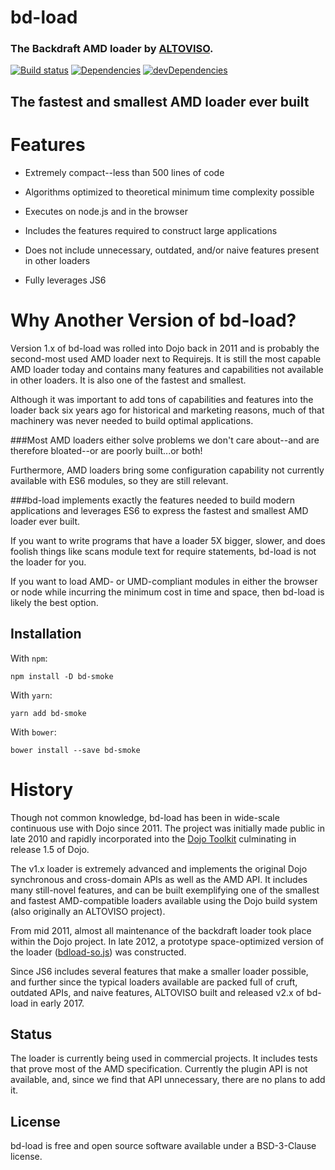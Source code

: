 # bd-load
### The Backdraft AMD loader by [ALTOVISO](http://www.altoviso.com/).

[![Build status][travis-image]][travis-url]
[![Dependencies][deps-image]][deps-url]
[![devDependencies][dev-deps-image]][dev-deps-url]

## The fastest and smallest AMD loader ever built

# Features

* Extremely compact--less than 500 lines of code

* Algorithms optimized to theoretical minimum time complexity possible

* Executes on node.js and in the browser

* Includes the features required to construct large applications

* Does not include unnecessary, outdated, and/or naive features present in other loaders

* Fully leverages JS6

# Why Another Version of bd-load?

Version 1.x of bd-load was rolled into Dojo back in 2011 and is probably the second-most used AMD loader next to Requirejs.
It is still the most capable AMD loader today and contains many features and capabilities not available in other loaders. It
is also one of the fastest and smallest.

Although it was important to add tons of capabilities and features into the loader back six years ago for historical and marketing reasons,
much of that machinery was never needed to build optimal applications.

###Most AMD loaders either solve problems we don't care about--and are therefore bloated--or are poorly built...or both!

Furthermore, AMD loaders bring some configuration capability not currently available with ES6 modules, so they are still relevant.

###bd-load implements exactly the features needed to build modern applications and leverages ES6 to express the fastest and smallest AMD loader ever built.

If you want to write programs that have a loader 5X bigger, slower, and does foolish things like scans module text
for require statements, bd-load is not the loader for you.

If you want to load AMD- or UMD-compliant modules in either the browser or node while incurring the minimum cost in time
and space, then bd-load is likely the best option.

## Installation

With `npm`:

```
npm install -D bd-smoke
```

With `yarn`:

```
yarn add bd-smoke
```

With `bower`:

```
bower install --save bd-smoke
```


# History

Though not common knowledge, bd-load has been in wide-scale continuous use with Dojo since 2011. The project was initially
made public in late 2010 and rapidly incorporated into the [Dojo Toolkit](https://dojotoolkit.org/) culminating in release 1.5 of 
Dojo.

The v1.x loader is extremely advanced and implements the original Dojo synchronous and cross-domain APIs
as well as the AMD API. It includes many still-novel features, and can be built exemplifying one of the smallest and fastest
AMD-compatible loaders available using the Dojo build system (also originally an ALTOVISO project).

From mid 2011, almost all maintenance of the backdraft loader took place within the Dojo project. In late 2012, a prototype
space-optimized version of the loader ([bdload-so.js](https://github.com/altoviso/bdLoad/blob/0f62f334a751e8d4b4620af0d08c9fb33a7a644a/lib/bdload-so.js)) 
was constructed.

Since JS6 includes several features that make a smaller loader possible, and further since the typical loaders available 
are packed full of cruft, outdated APIs, and naive features, ALTOVISO built and released v2.x of bd-load in early 2017.

## Status

The loader is currently being used in commercial projects. It includes tests that prove most of the AMD specification.
Currently the plugin API is not available, and, since we find that API unnecessary, there are no plans to add it.

## License

bd-load is free and open source software available under a BSD-3-Clause license.

[deps-image]:     https://img.shields.io/david/altoviso/bd-load.svg
[deps-url]:       https://david-dm.org/altoviso/bd-load
[dev-deps-image]: https://img.shields.io/david/dev/altoviso/bd-load.svg
[dev-deps-url]:   https://david-dm.org/altoviso/bd-load#info=devDependencies
[travis-image]:   https://img.shields.io/travis/altoviso/bd-load.svg
[travis-url]:     https://travis-ci.org/altoviso/bd-load

